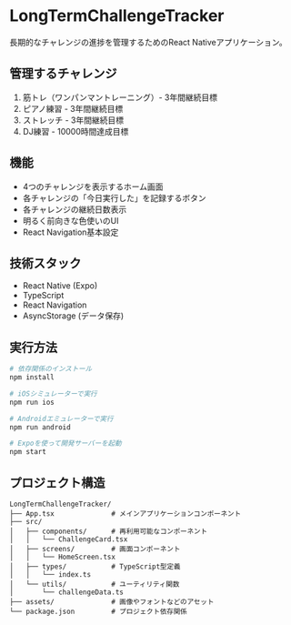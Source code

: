 # LongTermChallengeTracker

長期的なチャレンジの進捗を管理するためのReact Nativeアプリケーション。

## 管理するチャレンジ

1. 筋トレ（ワンパンマントレーニング）- 3年間継続目標
2. ピアノ練習 - 3年間継続目標
3. ストレッチ - 3年間継続目標
4. DJ練習 - 10000時間達成目標

## 機能

- 4つのチャレンジを表示するホーム画面
- 各チャレンジの「今日実行した」を記録するボタン
- 各チャレンジの継続日数表示
- 明るく前向きな色使いのUI
- React Navigation基本設定

## 技術スタック

- React Native (Expo)
- TypeScript
- React Navigation
- AsyncStorage (データ保存)

## 実行方法

```bash
# 依存関係のインストール
npm install

# iOSシミュレーターで実行
npm run ios

# Androidエミュレーターで実行
npm run android

# Expoを使って開発サーバーを起動
npm start
```

## プロジェクト構造

```
LongTermChallengeTracker/
├── App.tsx              # メインアプリケーションコンポーネント
├── src/
│   ├── components/      # 再利用可能なコンポーネント
│   │   └── ChallengeCard.tsx
│   ├── screens/         # 画面コンポーネント
│   │   └── HomeScreen.tsx
│   ├── types/           # TypeScript型定義
│   │   └── index.ts
│   └── utils/           # ユーティリティ関数
│       └── challengeData.ts
├── assets/              # 画像やフォントなどのアセット
└── package.json         # プロジェクト依存関係
```
